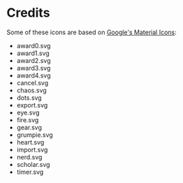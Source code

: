 # Credits

Some of these icons are based on [Google's Material Icons](https://fonts.google.com/icons):
* award0.svg
* award1.svg
* award2.svg
* award3.svg
* award4.svg
* cancel.svg
* chaos.svg
* dots.svg
* export.svg
* eye.svg
* fire.svg
* gear.svg
* grumpie.svg
* heart.svg
* import.svg
* nerd.svg
* scholar.svg
* timer.svg